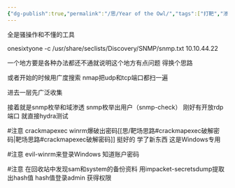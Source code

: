 ```yaml
---
{"dg-publish":true,"permalink":"/思/Year of the Owl/","tags":["打靶","渗透"]}
---
```


全是骚操作和不懂的工具

onesixtyone -c /usr/share/seclists/Discovery/SNMP/snmp.txt 10.10.44.22

一个地方要是各种办法都还不通就说明这个地方有点问题 得换个思路

或者开始的时候用广度搜索 nmap把udp和tcp端口都扫一遍 

进去一层先广泛收集

接着就是snmp枚举和域渗透 snmp枚举出用户（snmp-check） 刚好有开放rdp端口 就直接hydra测试

#注意 crackmapexec winrm爆破出密码[[思/靶场思路#crackmapexec破解密码\|靶场思路#crackmapexec破解密码]]  挺好的 学了新东西 这是Windows专用

#注意 evil-winrm来登录Windows 知道账户密码

#注意 在回收站中发现sam和system的备份资料 用impacket-secretsdump提取出hash值 hash值登录admin 获得权限